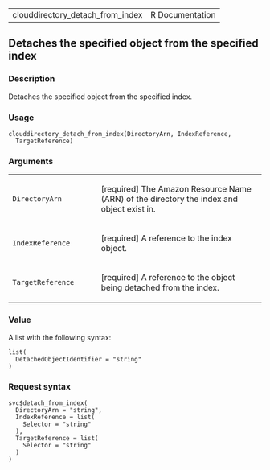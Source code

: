 <table style="width: 100%;">
<tbody>
<tr class="odd">
<td>clouddirectory_detach_from_index</td>
<td style="text-align: right;">R Documentation</td>
</tr>
</tbody>
</table>

## Detaches the specified object from the specified index

### Description

Detaches the specified object from the specified index.

### Usage

    clouddirectory_detach_from_index(DirectoryArn, IndexReference,
      TargetReference)

### Arguments

<table>
<colgroup>
<col style="width: 35%" />
<col style="width: 65%" />
</colgroup>
<tbody>
<tr class="odd">
<td><code
id="clouddirectory_detach_from_index_:_DirectoryArn">DirectoryArn</code></td>
<td><p>[required] The Amazon Resource Name (ARN) of the directory the
index and object exist in.</p></td>
</tr>
<tr class="even">
<td><code
id="clouddirectory_detach_from_index_:_IndexReference">IndexReference</code></td>
<td><p>[required] A reference to the index object.</p></td>
</tr>
<tr class="odd">
<td><code
id="clouddirectory_detach_from_index_:_TargetReference">TargetReference</code></td>
<td><p>[required] A reference to the object being detached from the
index.</p></td>
</tr>
</tbody>
</table>

### Value

A list with the following syntax:

    list(
      DetachedObjectIdentifier = "string"
    )

### Request syntax

    svc$detach_from_index(
      DirectoryArn = "string",
      IndexReference = list(
        Selector = "string"
      ),
      TargetReference = list(
        Selector = "string"
      )
    )

